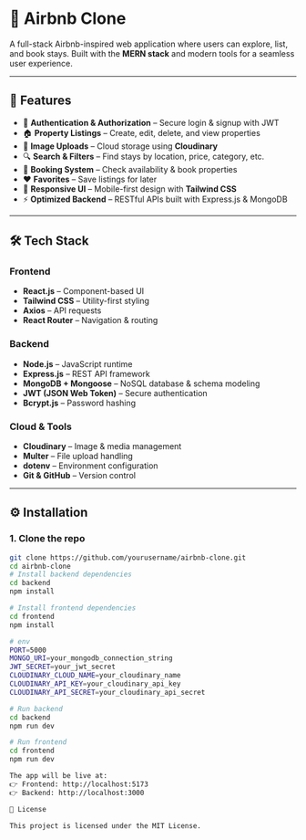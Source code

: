 # 🏡 Airbnb Clone  

A full-stack Airbnb-inspired web application where users can explore, list, and book stays. Built with the **MERN stack** and modern tools for a seamless user experience.  

---

## 🚀 Features  

- 🔑 **Authentication & Authorization** – Secure login & signup with JWT  
- 🏠 **Property Listings** – Create, edit, delete, and view properties  
- 📸 **Image Uploads** – Cloud storage using **Cloudinary**  
- 🔍 **Search & Filters** – Find stays by location, price, category, etc.  
- 📅 **Booking System** – Check availability & book properties  
- ❤️ **Favorites** – Save listings for later  
- 📱 **Responsive UI** – Mobile-first design with **Tailwind CSS**  
- ⚡ **Optimized Backend** – RESTful APIs built with Express.js & MongoDB  

---

## 🛠 Tech Stack  

### Frontend  
- **React.js** – Component-based UI  
- **Tailwind CSS** – Utility-first styling  
- **Axios** – API requests  
- **React Router** – Navigation & routing  

### Backend  
- **Node.js** – JavaScript runtime  
- **Express.js** – REST API framework  
- **MongoDB + Mongoose** – NoSQL database & schema modeling  
- **JWT (JSON Web Token)** – Secure authentication  
- **Bcrypt.js** – Password hashing  

### Cloud & Tools  
- **Cloudinary** – Image & media management  
- **Multer** – File upload handling  
- **dotenv** – Environment configuration  
- **Git & GitHub** – Version control  

---

## ⚙️ Installation  

### 1. Clone the repo  
```bash
git clone https://github.com/yourusername/airbnb-clone.git
cd airbnb-clone
# Install backend dependencies
cd backend
npm install

# Install frontend dependencies
cd frontend
npm install

# env
PORT=5000
MONGO_URI=your_mongodb_connection_string
JWT_SECRET=your_jwt_secret
CLOUDINARY_CLOUD_NAME=your_cloudinary_name
CLOUDINARY_API_KEY=your_cloudinary_api_key
CLOUDINARY_API_SECRET=your_cloudinary_api_secret

# Run backend
cd backend
npm run dev

# Run frontend
cd frontend
npm run dev

The app will be live at:
👉 Frontend: http://localhost:5173
👉 Backend: http://localhost:3000

📜 License

This project is licensed under the MIT License.
